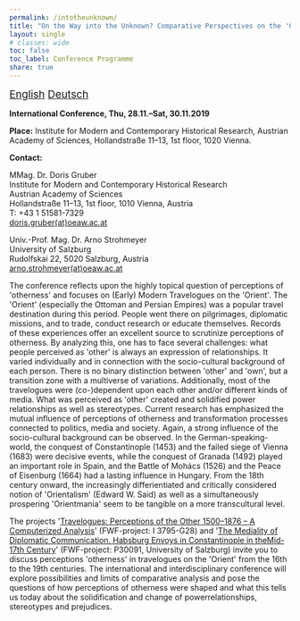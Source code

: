 ```yaml
---
permalink: /intotheunknown/
title: "On the Way into the Unknown? Comparative Perspectives on the 'Orient' in (Early) Modern Travelogues"
layout: single
# classes: wide
toc: false
toc_label: Conference Programme
share: true
---
```


<script language="JavaScript" src="/_includes/unCryptMail.js" type="text/javascript"></script>

<i class="fas fa-language"></i><span style="font-size: 14pt;"> [English](/intotheunknown/) [Deutsch](/intotheunknown_de)</span>

**International Conference, Thu, 28.11.–Sat, 30.11.2019**

**Place:** Institute for Modern and Contemporary Historical Research, Austrian Academy of Sciences, Hollandstraße 11–13, 1st floor, 1020 Vienna.

**Contact:**

MMag. Dr. Doris Gruber</br>
Institute for Modern and Contemporary Historical Research</br>
Austrian Academy of Sciences</br>
Hollandstraße 11–13, 1st floor, 1010 Vienna, Austria</br>
T: +43 1 51581-7329</br>
[doris.gruber(at)oeaw.ac.at](javascript:linkTo_UnCryptMailto('nbjmup;epsjt/hsvcfsApfbx/bd/bu');)

Univ.-Prof. Mag. Dr. Arno Strohmeyer</br>
University of Salzburg</br>
Rudolfskai 22, 5020 Salzburg, Austria</br>
[arno.strohmeyer(at)oeaw.ac.at](javascript:linkTo_UnCryptMailto('nbjmup;bsop/tuspinfzfsApfbx/bd/bu');)

The conference reflects upon the highly topical question of perceptions of 'otherness' and focuses on (Early) Modern
Travelogues on the 'Orient'. The 'Orient' (especially the Ottoman and Persian Empires) was a popular travel destination
during this period. People went there on pilgrimages, diplomatic missions, and to trade, conduct research or educate
themselves. Records of these experiences offer an excellent source to scrutinize perceptions of otherness. By analyzing
this, one has to face several challenges: what people perceived as 'other' is always an expression of relationships. It
varied individually and in connection with the socio-cultural background of each person. There is no binary distinction
between 'other' and 'own', but a transition zone with a multiverse of variations. Additionally, most of the travelogues
were (co-)dependent upon each other and/or different kinds of media. What was perceived as 'other' created and
solidified power relationships as well as stereotypes. Current research has emphasized the mutual influence of
perceptions of otherness and transformation processes connected to politics, media and society. Again, a strong
influence of the socio-cultural background can be observed. In the German-speaking-world, the conquest of Constantinople
(1453) and the failed siege of Vienna (1683) were decisive events, while the conquest of Granada (1492) played an important
role in Spain, and the Battle of Mohács (1526) and the Peace of Eisenburg (1664) had a lasting influence in Hungary.
From the 18th century onward, the increasingly differientiated and critically considered notion of 'Orientalism'
(Edward W. Said) as well as a simultaneously prospering 'Orientmania' seem to be tangible on a more transcultural level.

The projects '[Travelogues: Perceptions of the Other 1500–1876 – A Computerized Analysis](http://www.travelogues-project.info/)' (FWF-project: I 3795-G28) and
'[The Mediality of Diplomatic Communication. Habsburg Envoys in Constantinople in theMid-17th Century](http://diploko.at/en/)' (FWF-project: P30091,
University of Salzburg) invite you to discuss perceptions 'otherness' in travelogues on the 'Orient' from the 16th to
the 19th centuries. The international and interdisciplinary conference will explore possibilities and limits of
comparative analysis and pose the questions of how perceptions of otherness were shaped and what this tells us today
about the solidification and change of powerrelationships, stereotypes and prejudices.

<object data="../../_files/Programm-INZ-On-the-Way-Into-the-Unknown-V-07-10-2019.pdf" width="1000" height="1000" type='application/pdf'></object>
